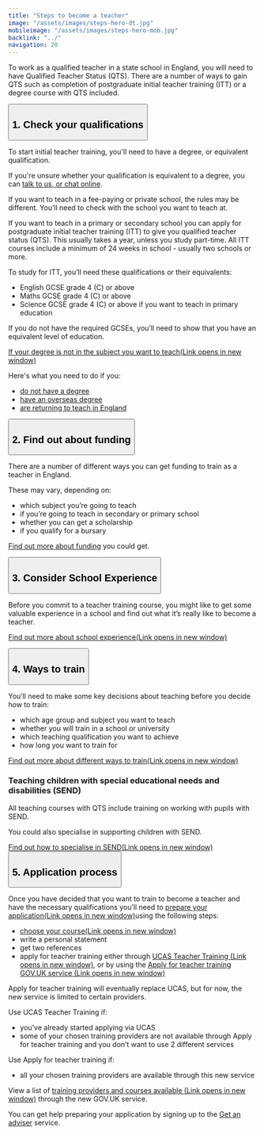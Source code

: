 ```yaml
---
title: "Steps to become a teacher"
image: "/assets/images/steps-hero-dt.jpg"
mobileimage: "/assets/images/steps-hero-mob.jpg"
backlink: "../"
navigation: 20
---
```


<div class="content__left">

<p id="steps" class="content-alert">To work as a qualified teacher in a state school in England, you will need to have Qualified Teacher Status (QTS). There are a number of ways to gain QTS such as completion of postgraduate initial teacher training (ITT) or a degree course with QTS included.</p>
<!-- <p>To become a primary or secondary school teacher in England you will need to have a degree, or equivalent qualification</p>-->
  
 <div class="accordions" data-controller="accordion">
  <button class="steps-header" id="step-1" data-action="click->accordion#toggle" data-target="accordion.header" aria-controls="collapsable-content-1" aria-expanded="true">
      <h2>
        1. Check your qualifications
      </h2>
  </button>
  <div id="collapsable-content-1" class="steps-content collapsable" data-target="accordion.content" aria-labelledby="step-1">

  <!--<p><strong>To become a primary or secondary school teacher in England you will need to have a degree, or equivalent qualification.</strong></p>-->
  <p>To start initial teacher training, you'll need to have a degree, or equivalent qualification.</p>
  <p>If you're unsure whether your qualification is equivalent to a degree, you can <a href="#talk-to-us">talk to us, or chat online</a>.</p> 

 <p>If you want to teach in a fee-paying or private school, the rules may be different. You’ll need to check with the school you want to teach at.</p>
      <p>
        If you want to teach in a primary or secondary school you can apply for postgraduate initial teacher training (ITT) to give you qualified teacher status (QTS).  This usually takes a year, unless you study part-time.  All ITT courses include a minimum of 24 weeks in school - usually two schools or more.
      </p>
      <p>
        To study for ITT, you’ll need these qualifications or their equivalents:
      </p>
      
   <ul>
      <li><span>English GCSE grade 4 (C) or above</span></li>
      <li><span>Maths GCSE grade 4 (C) or above</span></li>
      <li><span>Science GCSE grade 4 (C) or above if you want to teach in primary education</span></li>
  </ul>
  
   <p>
        If you do not have the required GCSEs, you’ll need to show that you have an equivalent level of education.
      </p>
      <p><a href="/ways-to-train-guidance#subject-knowledge-enhancement-courses" target="_blank" rel="noopener noreferrer">If your degree is not in the subject you want to teach<span class="govuk-visually-hidden">(Link opens in new window)</span><i class="icon icon-external"></i></a></p>
      
   <p>
    Here's what you need to do if you:
  </p>

  <ul>
  <li><span><a href="steps-to-become-a-teacher/if-you-need-to-get-the-right-qualifications#if-you-dont-have-a-degree">do not have a degree</a></span></li>
  <li><span><a href="/international-candidates">have an overseas degree</a></span></li>
  <li><span><a href="/returning-to-teaching">are returning to teach in England</a></span></li>
  </ul>
      
   </div>
      <button class="steps-header" id="step-2" data-action="click->accordion#toggle" data-target="accordion.header" aria-controls="collapsable-content-2" aria-expanded="false">
        <h2>
          2. Find out about funding
        </h2>
    </button>
    <div id="collapsable-content-2" class="steps-content collapsable" data-target="accordion.content">
      <p>
        There are a number of different ways you can get funding to train as a teacher in England.  
      </p>
      <p>
        These may vary, depending on: 
      </p>
      <ul>
        <li><span><span>which subject you’re going to teach</span></span></li>
        <li><span><span>if you’re going to teach in secondary or primary school</span></span></li>
        <li><span><span>whether you can get a scholarship</span></span></li>
        <li><span><span>if you qualify for a bursary</span></span></li>
      </ul>
      <p>
        <a href="../funding-your-training">Find out more about funding</a> you could get. 
      </p>
    </div>

  <button class="steps-header" id="step-3" data-action="click->accordion#toggle" data-target="accordion.header" aria-controls="collapsable-content-3" aria-expanded="false">
      <h2>
        3. Consider School Experience
      </h2>
    </button>
    <div id="collapsable-content-3" class="steps-content collapsable" data-target="accordion.content">
  <p>Before you commit to a teacher training course, you might like to get some valuable experience in a school and find out what it’s really like to become a teacher.</p>  
  
  
  <a href="https://schoolexperience.education.gov.uk/" target="_blank" rel="noopener noreferrer">Find out more about school experience<span class="govuk-visually-hidden">(Link opens in new window)</span><i class="icon icon-external"></i></a>      
   </div>

  <button class="steps-header" id="step-4" data-action="click->accordion#toggle" data-target="accordion.header" aria-controls="collapsable-content-4" aria-expanded="false">
      <h2>
        4. Ways to train
      </h2>
    </button>
    <div id="collapsable-content-4" class="steps-content collapsable" data-target="accordion.content">

  <p>You’ll need to make some key decisions about teaching before you decide how to train:</p>

  <ul>
  <li><span><span>which age group and subject you want to teach</span></span></li>
  <li><span><span>whether you will train in a school or university</span></span></li>
  <li><span><span>which teaching qualification you want to achieve</span></span></li>
  <li><span><span>how long you want to train for</span></span></li>
  </ul>

  
  
  <a href="/ways-to-train-guidance" target="_blank" rel="noopener noreferrer">Find out more about different ways to train<span class="govuk-visually-hidden">(Link opens in new window)</span><i class="icon icon-external"></i></a>


  <h3>Teaching children with special educational needs and disabilities (SEND)</h3>
      <p>
        All teaching courses with QTS include training on working with pupils with SEND.
      </p>
      <p>
        You could also specialise in supporting children with SEND.
      </p>
      <a href="/ways-to-train-guidance#teaching-children-with-special-educational-needs-and-or-disabilities-SEND" target="_blank" rel="noopener noreferrer">Find out how to specialise in SEND<span class="govuk-visually-hidden">(Link opens in new window)</span><i class="icon icon-external"></i></a>
      
      
   </div>

  <button class="steps-header" id="step-5" data-action="click->accordion#toggle" data-target="accordion.header" aria-controls="collapsable-content-5" aria-expanded="false">
      <h2>
        5. Application process
      </h2>
    </button>
    <div id="collapsable-content-5" class="steps-content collapsable" data-target="accordion.content">
      <p>
        Once you have decided that you want to train to become a teacher and have the necessary qualifications you’ll need to 
        <a href="https://www.gov.uk/apply-for-teacher-training" target="_blank" rel="noopener noreferrer">prepare your application<span class="govuk-visually-hidden">(Link opens in new window)</span><i class="icon icon-external"></i></a>using the following steps:
      </p>
  <ul>
        <li><span><span><a href="https://www.gov.uk/find-postgraduate-teacher-training-courses" target="_blank" rel="noopener noreferrer">choose your course<span class="govuk-visually-hidden">(Link opens in new window)</span><i class="icon icon-external"></i></a></span></span></li>
        <li><span><span>write a personal statement</span></span></li>
        <li><span><span>get two references</span></span></li>
        <li>apply for teacher training either through <a href="https://2021.teachertraining.apply.ucas.com/apply/student/login.do">UCAS Teacher Training <span class="govuk-visually-hidden">(Link opens in new window)</span><i class="icon icon-external"></i></a>, or by using the <span><span><a href="https://www.gov.uk/apply-for-teacher-training" target="_blank" rel="noopener noreferrer">Apply for teacher training GOV.UK service <span class="govuk-visually-hidden">(Link opens in new window)</span><i class="icon icon-external"></i></a></span></span></li>
      </ul>
  <p>Apply for teacher training will eventually replace UCAS, but for now, the new service is limited to certain providers.</p>


  <p>Use UCAS Teacher Training if:</p>

<ul>
<li>you’ve already started applying via UCAS</li>
<li>some of your chosen training providers are not available through Apply for teacher training and you don’t want to use 2 different services</li>
</ul>

<p>Use Apply for teacher training if:</p>

<ul>
<li>all your chosen training providers are available through this new service</li>
</ul>

  <p>View a list of <a href="https://www.apply-for-teacher-training.service.gov.uk/candidate/providers">training providers and courses available <span class="govuk-visually-hidden">(Link opens in new window)</span><i class="icon icon-external"></i></a> through the new GOV.UK service.</p>
  
  <p>You can get help preparing your application by signing up to the <a href="https://beta-adviser-getintoteaching.education.gov.uk/">Get an adviser</a> service.</p>
    </div>
  </div>
</div>


